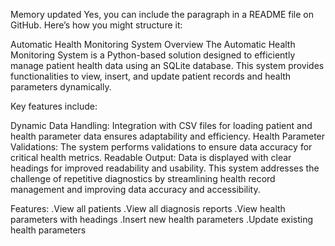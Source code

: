 
Memory updated
Yes, you can include the paragraph in a README file on GitHub. Here’s how you might structure it:

Automatic Health Monitoring System
Overview
The Automatic Health Monitoring System is a Python-based solution designed to efficiently manage patient health data using an SQLite database. This system provides functionalities to view, insert, and update patient records and health parameters dynamically.

Key features include:

Dynamic Data Handling: Integration with CSV files for loading patient and health parameter data ensures adaptability and efficiency.
Health Parameter Validations: The system performs validations to ensure data accuracy for critical health metrics.
Readable Output: Data is displayed with clear headings for improved readability and usability.
This system addresses the challenge of repetitive diagnostics by streamlining health record management and improving data accuracy and accessibility.

Features:
.View all patients
.View all diagnosis reports
.View health parameters with headings
.Insert new health parameters
.Update existing health parameters
